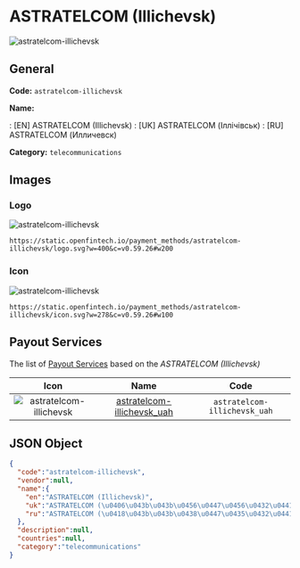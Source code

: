 
# ASTRATELCOM (Illichevsk) 
![astratelcom-illichevsk](https://static.openfintech.io/payment_methods/astratelcom-illichevsk/logo.svg?w=400&c=v0.59.26#w200)  

## General 
**Code:** `astratelcom-illichevsk` 
 
**Name:** 
 
:	[EN] ASTRATELCOM (Illichevsk) 
:	[UK] ASTRATELCOM (Іллічівськ) 
:	[RU] ASTRATELCOM (Илличевск) 
 
**Category:** `telecommunications` 
 

## Images 

### Logo 
![astratelcom-illichevsk](https://static.openfintech.io/payment_methods/astratelcom-illichevsk/logo.svg?w=400&c=v0.59.26#w200)  

```
https://static.openfintech.io/payment_methods/astratelcom-illichevsk/logo.svg?w=400&c=v0.59.26#w200
```  

### Icon 
![astratelcom-illichevsk](https://static.openfintech.io/payment_methods/astratelcom-illichevsk/icon.svg?w=278&c=v0.59.26#w100)  

```
https://static.openfintech.io/payment_methods/astratelcom-illichevsk/icon.svg?w=278&c=v0.59.26#w100
```  

## Payout Services 
 
The list of [Payout Services](/payout-services/) based on the _ASTRATELCOM (Illichevsk)_ 

|Icon|Name|Code| 
|:---:|:---:|:---:| 
|![astratelcom-illichevsk](https://static.openfintech.io/payout_methods/astratelcom-illichevsk/icon.svg?w=278&c=v0.59.26#w40) |[astratelcom-illichevsk_uah](/payout-services/astratelcom-illichevsk_uah/)|`astratelcom-illichevsk_uah`| 
 

## JSON Object 

```json
{
  "code":"astratelcom-illichevsk",
  "vendor":null,
  "name":{
    "en":"ASTRATELCOM (Illichevsk)",
    "uk":"ASTRATELCOM (\u0406\u043b\u043b\u0456\u0447\u0456\u0432\u0441\u044c\u043a)",
    "ru":"ASTRATELCOM (\u0418\u043b\u043b\u0438\u0447\u0435\u0432\u0441\u043a)"
  },
  "description":null,
  "countries":null,
  "category":"telecommunications"
}
```  
